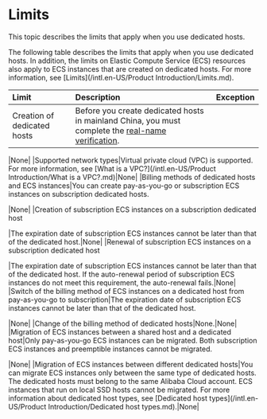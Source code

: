# Limits

This topic describes the limits that apply when you use dedicated hosts.

The following table describes the limits that apply when you use dedicated hosts. In addition, the limits on Elastic Compute Service \(ECS\) resources also apply to ECS instances that are created on dedicated hosts. For more information, see [Limits](/intl.en-US/Product Introduction/Limits.md).

|Limit|Description|Exception|
|:----|:----------|:--------|
|Creation of dedicated hosts|Before you create dedicated hosts in mainland China, you must complete the [real-name verification](https://www.alibabacloud.com/help/doc-detail/52595.htm).

|None|
|Supported network types|Virtual private cloud \(VPC\) is supported. For more information, see [What is a VPC?](/intl.en-US/Product Introduction/What is a VPC?.md)|None|
|Billing methods of dedicated hosts and ECS instances|You can create pay-as-you-go or subscription ECS instances on subscription dedicated hosts.

|None|
|Creation of subscription ECS instances on a subscription dedicated host

|The expiration date of subscription ECS instances cannot be later than that of the dedicated host.|None|
|Renewal of subscription ECS instances on a subscription dedicated host

|The expiration date of subscription ECS instances cannot be later than that of the dedicated host. If the auto-renewal period of subscription ECS instances do not meet this requirement, the auto-renewal fails.|None|
|Switch of the billing method of ECS instances on a dedicated host from pay-as-you-go to subscription|The expiration date of subscription ECS instances cannot be later than that of the dedicated host.

|None|
|Change of the billing method of dedicated hosts|None.|None|
|Migration of ECS instances between a shared host and a dedicated host|Only pay-as-you-go ECS instances can be migrated. Both subscription ECS instances and preemptible instances cannot be migrated.

|None|
|Migration of ECS instances between different dedicated hosts|You can migrate ECS instances only between the same type of dedicated hosts. The dedicated hosts must belong to the same Alibaba Cloud account. ECS instances that run on local SSD hosts cannot be migrated. For more information about dedicated host types, see [Dedicated host types](/intl.en-US/Product Introduction/Dedicated host types.md).|None|

